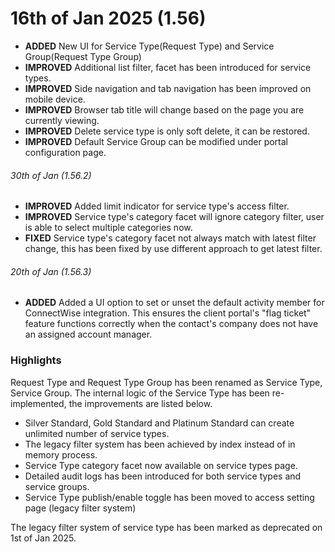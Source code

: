 # 16th of Jan 2025 (1.56)

- **ADDED** New UI for Service Type(Request Type) and Service Group(Request Type Group)
- **IMPROVED** Additional list filter, facet has been introduced for service types.
- **IMPROVED** Side navigation and tab navigation has been improved on mobile device.
- **IMPROVED** Browser tab title will change based on the page you are currently viewing.
- **IMPROVED** Delete service type is only soft delete, it can be restored.
- **IMPROVED** Default Service Group can be modified under portal configuration page.

###### 30th of Jan (1.56.2)
- **IMPROVED** Added limit indicator for service type's access filter.
- **IMPROVED** Service type's category facet will ignore category filter, user is able to select multiple categories now.
- **FIXED** Service type's category facet not always match with latest filter change, this has been fixed by use different approach to get latest filter.

###### 20th of Jan (1.56.3)
- **ADDED** Added a UI option to set or unset the default activity member for ConnectWise integration. This ensures the client portal's "flag ticket" feature functions correctly when the contact's company does not have an assigned account manager.  

### Highlights

Request Type and Request Type Group has been renamed as Service Type, Service Group. The internal logic of the Service Type has been re-implemented, the improvements are listed below.

- Silver Standard, Gold Standard and Platinum Standard can create unlimited number of service types.
- The legacy filter system has been achieved by index instead of in memory process.
- Service Type category facet now available on service types page.
- Detailed audit logs has been introduced for both service types and service groups.
- Service Type publish/enable toggle has been moved to access setting page (legacy filter system)

The legacy filter system of service type has been marked as deprecated on 1st of Jan 2025.
